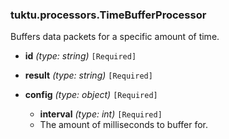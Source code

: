 ### tuktu.processors.TimeBufferProcessor
Buffers data packets for a specific amount of time.

  * **id** *(type: string)* `[Required]`

  * **result** *(type: string)* `[Required]`

  * **config** *(type: object)* `[Required]`

    * **interval** *(type: int)* `[Required]`
    - The amount of milliseconds to buffer for.
 
